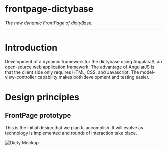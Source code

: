 frontpage-dictybase
===================

*The new dynamic FrontPage of dictyBase.*


---

# Introduction

Development of a dynamic framework for the dictybase using AngularJS, an open-source web application framework. The advantage of AngularJS is that the client side only requires HTML, CSS, and Javascript. The model-view-controller capability makes both development and testing easier. 

# Design principles

## FrontPage prototype

This is the initial design that we plan to accomplish. It will evolve as technology is implemented and rounds of interaction take place.

![Dicty Mockup](https://github.com/dictyBase/frontpage-dictybase/blob/master/images/frontpageNIHmockup.jpg)